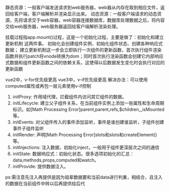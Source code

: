 
静态资源：一般客户端发送请求到web服务器，web器从内存在取到相应文件，返回给客户端，客户端解析并渲染显示出来。
动态资源：一般客户端请求的动态资源，先将请求交于web容器，web容器连接数据库，数据库处理数据之后，将内容交给web服务器，web服务器返回给客户端解析渲染处理。

<!-- vue实例挂载过程中发生了什么 -->
挂载过程指app.mount()过程，这是一个初始化过程，主要是做了：初始化和建立更新机制 这两件事。
初始化会创建组件实例、初始化组件状态、创建各种响应式数据；
建立更新机制这一步会立即执行一次组件的更新函数，首次执行组件渲染函数并执行patch将vnode转换为dom；同时首次执行渲染函数会创建它内部响应式数据和组件更新函数之间的依赖关系，这使得以后数据发生变化时会执行对应的更新函数

<!-- v-for和v-if优先级 -->
vue2中，v-for优先级更高
vue3中，v-if优先级更高
解决办法：可以使用computed属性或再包一层元素使用v-if控制


<!-- new vue 后的流程 -->
1. initProxy: 作用域代理，拦截组件内访问其它组件的数据。
2. initLifecycle: 建立父子组件关系，在当前组件实例上添加一些属性和生命周期标识。如[Math Processing Error]parent,parent,refs,$children,_isMounted等。
3. initEvents: 对父组件传入的事件添加监听，事件是谁创建谁监听，子组件创建事件子组件监听
4. initRender: 声明[Math Processing Error]slots和slots和createElement()等。
5. initInjections: 注入数据，初始化inject，一般用于组件更深层次之间的通信
6. initState: 数据响应式：初始化状态。很多选项初始化的汇总：data,methods,props,computed和watch。
7. initProvide: 提供数据注入。

ps:需注意先注入再提供是因为祖辈数据要和当前data进行判重，相结合，且注入的数据在当前组件中转以后再提供给后代

